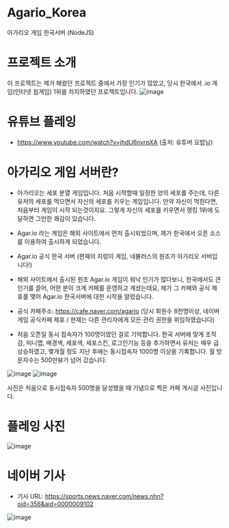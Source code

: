 # Agario_Korea
아가리오 게임 한국서버 (NodeJS)

# 프로젝트 소개
이 프로젝트는 제가 해왔던 프로젝트 중에서 가장 인기가 많았고, 당시 한국에서 .io 게임(인터넷 윕게임) 1위를 차지하였던 프로젝트입니다.
![image](https://user-images.githubusercontent.com/13993684/116969709-ae854f00-acf1-11eb-861b-1f73deb46ffd.png)

# 유튜브 플레잉
- https://www.youtube.com/watch?v=jhdU6nvrpXA (출처: 유튜버 요밥님)

# 아가리오 게임 서버란?
* 아가리오는 세포 분열 게임입니다. 
처음 시작할때 일정한 양의 세포를 주는데, 다른 유저의 세포를 먹으면서 자신의 세포를 키우는 게임입니다.
만약 자신이 먹힌다면, 처음부터 게임이 시작 되는것이지요.
그렇게 자신의 세포를 키우면서 랭킹 1위에 도달하면 그만한 쾌감이 있습니다.

* Agar.io 라는 게임은 해외 사이트에서 먼저 출시되었으며,
제가 한국에서 오픈 소스를 이용하여 출시하게 되었습니다.

* Agar.io 공식 한국 서버
(현재의 지렁이 게임, 네뷸러스의 원조가 아가리오 서버입니다!)

* 해외 사이트에서 출시된 원조 Agar.io 게임이 워낙 인기가 많다보니, 한국에서도 큰 인기를 끌어,
어떤 분이 크게 카페를 운영하고 계셨는데요, 제가 그 카페와 공식 제휴를 맺어 Agar.io 한국서버에 대한 시작을 알렸습니다.

* 공식 카페주소: https://cafe.naver.com/agario (당시 회원수 8천명이상, 네이버 게임 공식카페 제휴 / 현재는 다른 관리자에게 모든 관리 권한을 위임하였습니다) 


* 처음 오픈일 동시 접속자가 100명이였던 걸로 기억합니다.
한국 서버에 맞게 조작감, 미니맵, 배경색, 세포색, 세포스킨, 로그인기능 등을 추가하면서 유저는 매우 급상승하였고,
몇개월 정도 지난 후에는 동시접속자 1000명 이상을 기록합니다.
월 방문자수는 500만뷰가 넘어 갔습니다.

![image](https://user-images.githubusercontent.com/13993684/116969813-dd032a00-acf1-11eb-92a3-08b02e135f4a.png)
![image](https://user-images.githubusercontent.com/13993684/116969820-e096b100-acf1-11eb-9618-10ce9c7e6454.png)

사진은 처음으로 동시접속자 500명을 달성했을 때 기념으로 찍은 카페 게시글 사진입니다.


# 플레잉 사진
![image](https://user-images.githubusercontent.com/13993684/116969884-fc9a5280-acf1-11eb-903c-01434ede5cc0.png)


# 네이버 기사
- 기사 URL: https://sports.news.naver.com/news.nhn?oid=356&aid=0000009102

![image](https://user-images.githubusercontent.com/13993684/118402468-f1a5d180-b6a4-11eb-8d58-14e605a38855.png)
